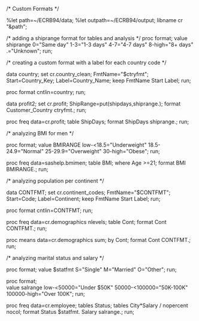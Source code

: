 /* Custom Formats */

%let path=~/ECRB94/data;
%let outpath=~/ECRB94/output;
libname cr "&path";

/* adding a shiprange format for tables and analysis */
proc format;
	value shiprange 0="Same day"
					1-3="1-3 days"
					4-7="4-7 days"
					8-high="8+ days"
					.="Unknown";
run;

/* creating a custom format with a label for each country code */

data country;
	set cr.country_clean;
	FmtName="$ctryfmt";
	Start=Country_Key;
	Label=Country_Name;
	keep FmtName Start Label;
run;

proc format cntlin=country;
run;

data profit2;
	set cr.profit;
	ShipRange=put(shipdays,shiprange.);
	format Customer_Country ctryfmt.;
run;

proc freq data=cr.profit;
	table ShipDays;
	format ShipDays shiprange.;
run;


/* analyzing BMI for men */

proc format;
	value BMIRANGE 	low-<18.5="Underweight"
					18.5-24.9="Normal"
					25-29.9="Overweight"
					30-high="Obese";
run;

proc freq data=sashelp.bmimen;
	table BMI;
	where Age >=21;
	format BMI BMIRANGE.;
run;

/* analyzing population per continent */

data CONTFMT;
	set cr.continent_codes;
	FmtName="$CONTFMT";
	Start=Code;
	Label=Continent;
	keep FmtName Start Label;
run;

proc format cntlin=CONTFMT;
run;

proc freq data=cr.demographics nlevels;
	table Cont;
	format Cont CONTFMT.;
run;

proc means data=cr.demographics sum;
	by Cont;
	format Cont CONTFMT.;
run;

/* analyzing marital status and salary */

proc format;
	value $statfmt S="Single"
	               M="Married"
	               O="Other";
run;

proc format;	          
	value salrange low-<50000="Under $50K"
	               50000-<100000="50K-100K"
	               100000-high="Over 100K";
run;

proc freq data=cr.employee;
	tables Status;
	tables City*Salary / nopercent nocol;
	format Status $statfmt. Salary salrange.;
run;

	
	